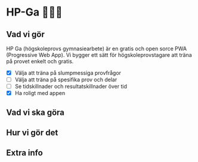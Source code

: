 # HP-Ga 🐌🐌🐌

## Vad vi gör

HP Ga (högskoleprovs gymnasiearbete) är en gratis och open sorce PWA (Progressive Web App). Vi bygger ett sätt för högskoleprovstagare att träna på provet enkelt och gratis.

- [x] Välja att träna på slumpmessiga provfrågor
- [ ] Välja att träna på spesifika prov och delar
- [ ] Se tidskillnader och resultatskillnader över tid
- [x] Ha roligt med appen 

## Vad vi ska göra

## Hur vi gör det

## Extra info
